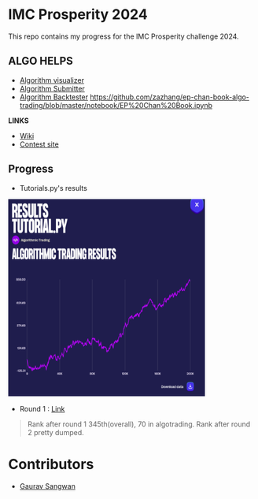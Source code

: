 # IMC Prosperity 2024

This repo contains my progress for the IMC Prosperity challenge 2024. 



## ALGO HELPS

- [Algorithm visualizer](https://jmerle.github.io/imc-prosperity-2-visualizer/)
- [Algorithm Submitter](https://github.com/jmerle/imc-prosperity-2-submitter)
- [Algorithm Backtester](https://github.com/jmerle/imc-prosperity-2-backtester)
https://github.com/zazhang/ep-chan-book-algo-trading/blob/master/notebook/EP%20Chan%20Book.ipynb

**LINKS** 
- [Wiki](https://imc-prosperity.notion.site/Prosperity-2-Wiki-fe650c0292ae4cdb94714a3f5aa74c85)
- [Contest site](https://prosperity.imc.com/archipelago)

## Progress

- Tutorials.py's results
<img src="/pics/tutorial.png" width="400" height="400" alt="Results">


- Round 1 : [Link](/Round1/Round1.md)

> Rank after round 1 345th(overall), 70 in algotrading.
> Rank after round 2 pretty dumped.





# Contributors 

- [Gaurav Sangwan](github.com/gauravsangwan)
